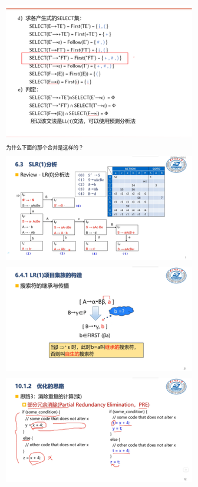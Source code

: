 ![image-20230612150412539](笔记图片/image-20230612150412539.png)

为什么下面的那个合并是这样的？

![image-20230612191503990](笔记图片/image-20230612191503990.png)



![image-20230612200724082](笔记图片/image-20230612200724082.png)

![image-20230615194336879](笔记图片/image-20230615194336879.png)